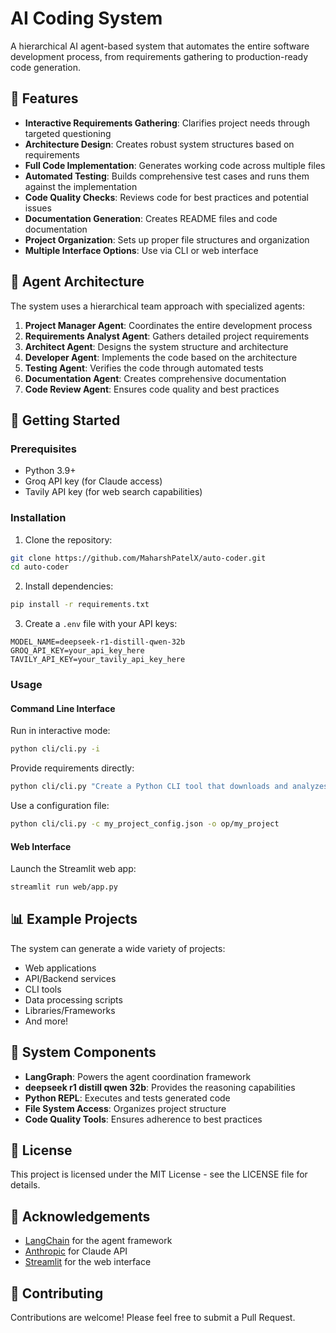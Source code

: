 # AI Coding System
 
A hierarchical AI agent-based system that automates the entire software development process, from requirements gathering to production-ready code generation.

## 🌟 Features

- **Interactive Requirements Gathering**: Clarifies project needs through targeted questioning
- **Architecture Design**: Creates robust system structures based on requirements
- **Full Code Implementation**: Generates working code across multiple files
- **Automated Testing**: Builds comprehensive test cases and runs them against the implementation
- **Code Quality Checks**: Reviews code for best practices and potential issues
- **Documentation Generation**: Creates README files and code documentation
- **Project Organization**: Sets up proper file structures and organization
- **Multiple Interface Options**: Use via CLI or web interface

## 🧠 Agent Architecture

The system uses a hierarchical team approach with specialized agents:

1. **Project Manager Agent**: Coordinates the entire development process
2. **Requirements Analyst Agent**: Gathers detailed project requirements
3. **Architect Agent**: Designs the system structure and architecture
4. **Developer Agent**: Implements the code based on the architecture
5. **Testing Agent**: Verifies the code through automated tests
6. **Documentation Agent**: Creates comprehensive documentation
7. **Code Review Agent**: Ensures code quality and best practices

## 🚀 Getting Started

### Prerequisites

- Python 3.9+
- Groq API key (for Claude access)
- Tavily API key (for web search capabilities)

### Installation

1. Clone the repository:
```bash
git clone https://github.com/MaharshPatelX/auto-coder.git
cd auto-coder
```

2. Install dependencies:
```bash
pip install -r requirements.txt
```

3. Create a `.env` file with your API keys:
```
MODEL_NAME=deepseek-r1-distill-qwen-32b
GROQ_API_KEY=your_api_key_here
TAVILY_API_KEY=your_tavily_api_key_here
```

### Usage

#### Command Line Interface

Run in interactive mode:
```bash
python cli/cli.py -i
```

Provide requirements directly:
```bash
python cli/cli.py "Create a Python CLI tool that downloads and analyzes cryptocurrency prices" -o op\crypto_analyzer
```

Use a configuration file:
```bash
python cli/cli.py -c my_project_config.json -o op/my_project
```

#### Web Interface

Launch the Streamlit web app:
```bash
streamlit run web/app.py
```

## 📊 Example Projects

The system can generate a wide variety of projects:

- Web applications
- API/Backend services
- CLI tools
- Data processing scripts
- Libraries/Frameworks
- And more!

## 🔧 System Components

- **LangGraph**: Powers the agent coordination framework
- **deepseek r1 distill qwen 32b**: Provides the reasoning capabilities
- **Python REPL**: Executes and tests generated code
- **File System Access**: Organizes project structure
- **Code Quality Tools**: Ensures adherence to best practices

## 📝 License

This project is licensed under the MIT License - see the LICENSE file for details.

## 🙏 Acknowledgements

- [LangChain](https://github.com/langchain-ai/langchain) for the agent framework
- [Anthropic](https://www.anthropic.com/) for Claude API
- [Streamlit](https://streamlit.io/) for the web interface

## 🤝 Contributing

Contributions are welcome! Please feel free to submit a Pull Request.
